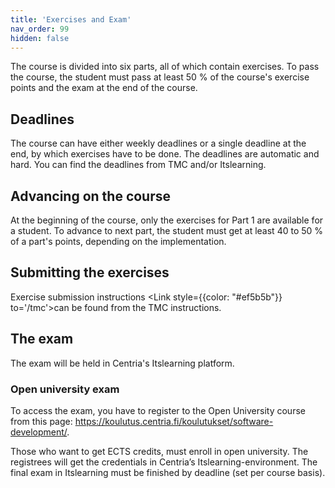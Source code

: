 ```yaml
---
title: 'Exercises and Exam'
nav_order: 99
hidden: false
---
```


The course is divided into six parts, all of which contain exercises. To pass the course, the student must pass at least 50 % of the course's exercise points and the exam at the end of the course.

## Deadlines

The course can have either weekly deadlines or a single deadline at the end, by which exercises have to be done. The deadlines are automatic and hard. You can find the deadlines from TMC and/or Itslearning.

## Advancing on the course

At the beginning of the course, only the exercises for Part 1 are available for a student. To advance to next part, the student must get at least 40 to 50 % of a part's points, depending on the implementation.

## Submitting the exercises

Exercise submission instructions <Link style={{color: "#ef5b5b"}} to='/tmc'>can be found from the TMC instructions.</Link> 

## The exam

The exam will be held in Centria's Itslearning platform. 


### Open university exam

To access the exam, you have to register to the Open University course from this page: https://koulutus.centria.fi/koulutukset/software-development/.

Those who want to get ECTS credits, must enroll in open university. The registrees will get the credentials in Centria’s Itslearning-environment. The final exam in Itslearning must be finished by deadline (set per course basis).
